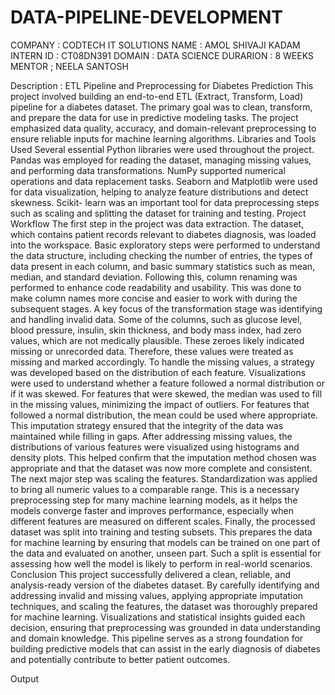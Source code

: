 # DATA-PIPELINE-DEVELOPMENT

COMPANY : CODTECH IT SOLUTIONS
NAME : AMOL SHIVAJI KADAM
INTERN ID : CT08DN391
DOMAIN : DATA SCIENCE
DURARION : 8 WEEKS
MENTOR ; NEELA SANTOSH

Description :
ETL Pipeline and Preprocessing for Diabetes Prediction
  This project involved building an end-to-end ETL (Extract, Transform, Load) pipeline for a       diabetes dataset. The primary goal was to clean, transform, and prepare the data for use in      predictive modeling tasks. The project emphasized data quality, accuracy, and domain-relevant    preprocessing to ensure reliable inputs for machine learning algorithms.
Libraries and Tools Used
  Several essential Python libraries were used throughout the project. Pandas was employed for     reading the dataset, managing missing values, and performing data transformations. NumPy         supported numerical operations and data replacement tasks. Seaborn and Matplotlib were used      for data visualization, helping to analyze feature distributions and detect skewness. Scikit-    learn was an important tool for data preprocessing steps such as scaling and splitting the       dataset for training and testing.
Project Workflow
  The first step in the project was data extraction. The dataset, which contains patient records   relevant to diabetes diagnosis, was loaded into the workspace. Basic exploratory steps were      performed to understand the data structure, including checking the number of entries, the        types of data present in each column, and basic summary statistics such as mean, median, and     standard deviation.
  Following this, column renaming was performed to enhance code readability and usability. This    was done to make column names more concise and easier to work with during the subsequent         stages.
  A key focus of the transformation stage was identifying and handling invalid data. Some of the   columns, such as glucose level, blood pressure, insulin, skin thickness, and body mass index,    had zero values, which are not medically plausible. These zeroes likely indicated missing or     unrecorded data. Therefore, these values were treated as missing and marked accordingly.
  To handle the missing values, a strategy was developed based on the distribution of each         feature. Visualizations were used to understand whether a feature followed a normal              distribution or if it was skewed. For features that were skewed, the median was used to fill     in the missing values, minimizing the impact of outliers. For features that followed a normal    distribution, the mean could be used where appropriate. This imputation strategy ensured that    the integrity of the data was maintained while filling in gaps.
  After addressing missing values, the distributions of various features were visualized using     histograms and density plots. This helped confirm that the imputation method chosen was          appropriate and that the dataset was now more complete and consistent.
  The next major step was scaling the features. Standardization was applied to bring all numeric   values to a comparable range. This is a necessary preprocessing step for many machine learning   models, as it helps the models converge faster and improves performance, especially when         different features are measured on different scales.
  Finally, the processed dataset was split into training and testing subsets. This prepares the    data for machine learning by ensuring that models can be trained on one part of the data and     evaluated on another, unseen part. Such a split is essential for assessing how well the model   is likely to perform in real-world scenarios.
Conclusion
  This project successfully delivered a clean, reliable, and analysis-ready version of the       diabetes dataset. By carefully identifying and addressing invalid and missing values, applying appropriate imputation techniques, and scaling the features, the dataset was thoroughly prepared for machine learning. Visualizations and statistical insights guided each decision, ensuring that preprocessing was grounded in data understanding and domain knowledge. This pipeline serves as a strong foundation for building predictive models that can assist in the early diagnosis of diabetes and potentially contribute to better patient outcomes.

Output
